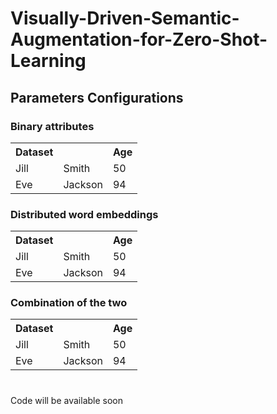 # Visually-Driven-Semantic-Augmentation-for-Zero-Shot-Learning

## Parameters Configurations

### Binary attributes
<table style="width:100%">
  <tr>
    <th>Dataset</th>
    <th> </th> 
    <th>Age</th>
  </tr>
  <tr>
    <td>Jill</td>
    <td>Smith</td> 
    <td>50</td>
  </tr>
  <tr>
    <td>Eve</td>
    <td>Jackson</td> 
    <td>94</td>
  </tr>
</table>

### Distributed word embeddings
<table style="width:100%">
  <tr>
    <th>Dataset</th>
    <th> </th> 
    <th>Age</th>
  </tr>
  <tr>
    <td>Jill</td>
    <td>Smith</td> 
    <td>50</td>
  </tr>
  <tr>
    <td>Eve</td>
    <td>Jackson</td> 
    <td>94</td>
  </tr>
</table>

### Combination of the two
<table style="width:100%">
  <tr>
    <th>Dataset</th>
    <th> </th> 
    <th>Age</th>
  </tr>
  <tr>
    <td>Jill</td>
    <td>Smith</td> 
    <td>50</td>
  </tr>
  <tr>
    <td>Eve</td>
    <td>Jackson</td> 
    <td>94</td>
  </tr>
</table>


#

Code will be available soon
